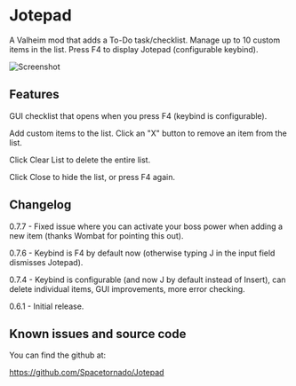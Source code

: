 ﻿# Jotepad

A Valheim mod that adds a To-Do task/checklist. Manage up to 10 custom items in the list. Press F4 to display Jotepad (configurable keybind).

![Screenshot](http://tonays.com/i/jotepadscreen1.png "Jotepad Screenshot")


## Features

GUI checklist that opens when you press F4 (keybind is configurable).

Add custom items to the list. Click an "X" button to remove an item from the list.

Click Clear List to delete the entire list.

Click Close to hide the list, or press F4 again.


## Changelog

0.7.7 - Fixed issue where you can activate your boss power when adding a new item (thanks Wombat for pointing this out).

0.7.6 - Keybind is F4 by default now (otherwise typing J in the input field dismisses Jotepad).

0.7.4 - Keybind is configurable (and now J by default instead of Insert), can delete individual items, GUI improvements, more error checking.

0.6.1 - Initial release.


## Known issues and source code

You can find the github at:

https://github.com/Spacetornado/Jotepad
